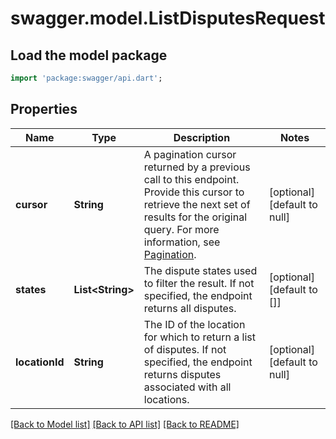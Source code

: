 # swagger.model.ListDisputesRequest

## Load the model package
```dart
import 'package:swagger/api.dart';
```

## Properties
Name | Type | Description | Notes
------------ | ------------- | ------------- | -------------
**cursor** | **String** | A pagination cursor returned by a previous call to this endpoint. Provide this cursor to retrieve the next set of results for the original query. For more information, see [Pagination](https://developer.squareup.com/docs/build-basics/common-api-patterns/pagination). | [optional] [default to null]
**states** | **List&lt;String&gt;** | The dispute states used to filter the result. If not specified, the endpoint returns all disputes. | [optional] [default to []]
**locationId** | **String** | The ID of the location for which to return a list of disputes. If not specified, the endpoint returns disputes associated with all locations. | [optional] [default to null]

[[Back to Model list]](../README.md#documentation-for-models) [[Back to API list]](../README.md#documentation-for-api-endpoints) [[Back to README]](../README.md)

